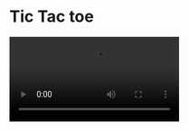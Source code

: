 # Tic Tac toe

<video src="https://github.com/user-attachments/assets/82a60580-8c07-47bd-a76a-fdfd5e4ef3c5"/>




## Backend

- Springboot version 3.3.0
- JVM version 21  [Amazon Corretto JDK 21](https://docs.aws.amazon.com/corretto/latest/corretto-21-ug/downloads-list.html)
- Kotlin
- IDE: Intellij IDEA
- PostgreSQL
- latest Gradle

To run backend project do the following:

### Initialize database

- Create database with name `tec-tac-toe` then make sure it works on port 5432
- Set the PostgreSQL user name in `spring.r2dbc.username` and the password in `spring.r2dbc.password` in application.properties in the resource folder

### Run project

```bash
./gradlew bootRun
```

### Build

```bash
./gradlew build
```

---

### Docker

```bash
docker build -t tec-tac-toe . & docker-compose up
```

## Frontend

- React js version 18.2.66
- Vite version 5.2.0

### Install dependencies

```bash
yarn install
```

### Run project

Make sure to change the URL in `frontend\src\game\gameViewModel.ts`

```
const WS = "ws://{your_device_ip}:8080/ws";
```

Then Run:

```bash
yarn dev --host
```

### Build

```bash
yarn build
```
